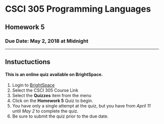 # CSCI 305 Programming Languages

## Homework 5

### Due Date: May 2, 2018 at Midnight

---

## Instuctuctions

#### This is an online quiz available on BrightSpace.

1. Login to [BrightSpace](http://ecat.montana.edu)
2. Select the CSCI 305 Course Link
3. Select the **Quizzes** item from the menu
4. Click on the **Homework 5** Quiz to begin.
5. You have only a single attempt at the quiz, but you have from *April 11* until *May 2* to complete the quiz.
6. Be sure to submit the quiz prior to the due date.
